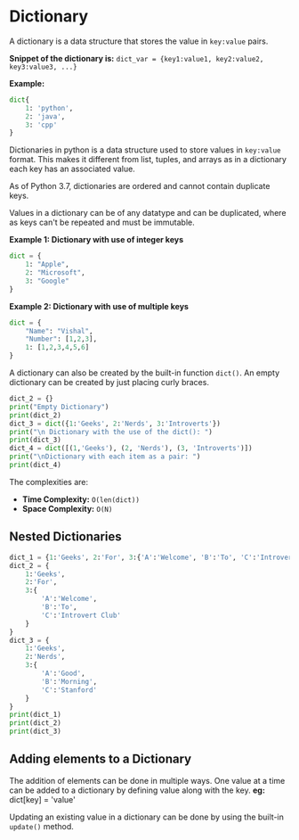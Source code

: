 # **Dictionary**
A dictionary is a data structure that stores the value in `key:value` pairs.

**Snippet of the dictionary is:**
`dict_var = {key1:value1, key2:value2, key3:value3, ...}`

**Example:**
```py
dict{
    1: 'python',
    2: 'java',
    3: 'cpp'
}
```

Dictionaries in python is a data structure used to store values in `key:value` format. This makes it different from list, tuples, and arrays as in a dictionary each key has an associated value.

As of Python 3.7, dictionaries are ordered and cannot contain duplicate keys.

Values in a dictionary can be of any datatype and can be duplicated, where as keys can't be repeated and must be immutable.

**Example 1: Dictionary with use of integer keys**

```py
dict = {
    1: "Apple", 
    2: "Microsoft",
    3: "Google"
}
```

**Example 2: Dictionary with use of multiple keys**

```py
dict = {
    "Name": "Vishal",
    "Number": [1,2,3],
    1: [1,2,3,4,5,6]
}
```

A dictionary can also be created by the built-in function `dict()`. An empty dictionary can be created by just placing curly braces.

```py
dict_2 = {}
print("Empty Dictionary")
print(dict_2)
dict_3 = dict({1:'Geeks', 2:'Nerds', 3:'Introverts'})
print("\n Dictionary with the use of the dict(): ")
print(dict_3)
dict_4 = dict([(1,'Geeks'), (2, 'Nerds'), (3, 'Introverts')])
print("\nDictionary with each item as a pair: ")
print(dict_4)
```

The complexities are:
* **Time Complexity:** `O(len(dict))`
* **Space Complexity:** `O(N)`

## **Nested Dictionaries**

```py
dict_1 = {1:'Geeks', 2:'For', 3:{'A':'Welcome', 'B':'To', 'C':'Introvert Club'}}
dict_2 = {
    1:'Geeks', 
    2:'For', 
    3:{
        'A':'Welcome', 
        'B':'To', 
        'C':'Introvert Club'
    }
}
dict_3 = {
    1:'Geeks',
    2:'Nerds',
    3:{
        'A':'Good',
        'B':'Morning',
        'C':'Stanford'
    }
}
print(dict_1)
print(dict_2)
print(dict_3)
```

## Adding elements to a Dictionary
The addition of elements can be done in multiple ways. One value at a time can be added to a dictionary by defining value along with the key.
**eg:** dict[key] = 'value'

Updating an existing value in a dictionary can be done by using the built-in `update()` method.

```py
```